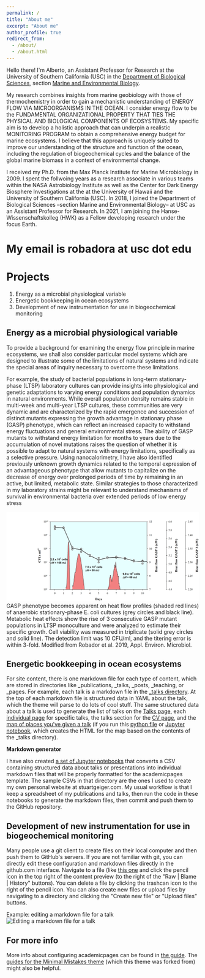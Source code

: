 ```yaml
---
permalink: /
title: "About me"
excerpt: "About me"
author_profile: true
redirect_from: 
  - /about/
  - /about.html
---
```

Hello there! I'm Alberto, an Assistant Professor for Research at the University of Southern California (USC) in the [Department of Biological Sciences](https://dornsife.usc.edu/bisc/), section [Marine and Environmental Biology](https://dornsife.usc.edu/meb/).


My research combines insights from marine geobiology with those of thermochemistry in order to gain a mechanistic understanding of ENERGY FLOW VIA MICROORGANISMS IN THE OCEAN. I consider energy flow to be the FUNDAMENTAL ORGANIZATIONAL PROPERTY THAT TIES THE PHYSICAL AND BIOLOGICAL COMPONENTS OF ECOSYSTEMS. My specific aim is to develop a holistic approach that can underpin a realistic MONITORING PROGRAM to obtain a comprehensive energy budget for marine ecosystems. I believe that this approach is uniquely suited to improve our understanding of the structure and function of the ocean, including the regulation of biogeochemical cycles and the balance of the global marine biomass in a context of environmental change.

I received my Ph.D. from the Max Planck Institute for Marine Microbiology in 2009. I spent the follwoing years as a research associate in various teams within the NASA Astrobiology Institute as well as the Center for Dark Energy Biosphere Investigations at the at the University of Hawaii and the University of Southern California (USC). In 2018, I joined the Department of Biological Sciences –section Marine and Environmental Biology– at USC as an Assistant Professor for Research. In 2021, I am joining the Hanse-Wissenschaftskolleg (HWK) as a Fellow developing research under the focus Earth.

My email is robadora at usc dot edu
======

Projects
======
1. Energy as a microbial physiological variable
1. Energetic bookkeeping in ocean ecosystems
1. Development of new instrumentation for use in biogeochemical monitoring

Energy as a microbial physiological variable
------
To provide a background for examining the energy flow principle in marine ecosystems, we shall also consider particular model systems which are designed to illustrate some of the limitations of natural systems and indicate the special areas of inquiry necessary to overcome these limitations.

For example, the study of bacterial populations in long-term stationary-phase (LTSP) laboratory cultures can provide insights into physiological and genetic adaptations to varying energy conditions and population dynamics in natural environments. While overall population density remains stable in multi-week and multi-year LTSP cultures, these communities are very dynamic and are characterized by the rapid emergence and succession of distinct mutants expressing the growth advantage in stationary phase (GASP) phenotype, which can reflect an increased capacity to withstand energy fluctuations and general environmental stress. The ability of GASP mutants to withstand energy limitation for months to years due to the accumulation of novel mutations raises the question of whether it is possible to adapt to natural systems with energy limitations, specifically as a selective pressure. Using nanocalorimetry, I have also identified previously unknown growth dynamics related to the temporal expression of an advantageous phenotype that allow mutants to capitalize on the decrease of energy over prolonged periods of time by remaining in an active, but limited, metabolic state. Similar strategies to those characterized in my laboratory strains might be relevant to understand mechanisms of survival in environmental bacteria over extended periods of low energy stress 

![Editing a markdown file for a talk](/images/GASP.png)
GASP phenotype becomes apparent on heat flow profiles (shaded red lines) of anaerobic stationary-phase E. coli cultures (grey circles and black line). Metabolic heat effects show the rise of 3 consecutive GASP mutant populations in LTSP monoculture and were analyzed to estimate their specific growth. Cell viability was measured in triplicate (solid grey circles and solid line). The detection limit was 10 CFU/ml, and the titering error is within 3-fold. Modified from Robador et al. 2019, Appl. Environ. Microbiol.

Energetic bookkeeping in ocean ecosystems
------
For site content, there is one markdown file for each type of content, which are stored in directories like _publications, _talks, _posts, _teaching, or _pages. For example, each talk is a markdown file in the [_talks directory](https://github.com/academicpages/academicpages.github.io/tree/master/_talks). At the top of each markdown file is structured data in YAML about the talk, which the theme will parse to do lots of cool stuff. The same structured data about a talk is used to generate the list of talks on the [Talks page](https://academicpages.github.io/talks), each [individual page](https://academicpages.github.io/talks/2012-03-01-talk-1) for specific talks, the talks section for the [CV page](https://academicpages.github.io/cv), and the [map of places you've given a talk](https://academicpages.github.io/talkmap.html) (if you run this [python file](https://github.com/academicpages/academicpages.github.io/blob/master/talkmap.py) or [Jupyter notebook](https://github.com/academicpages/academicpages.github.io/blob/master/talkmap.ipynb), which creates the HTML for the map based on the contents of the _talks directory).

**Markdown generator**

I have also created [a set of Jupyter notebooks](https://github.com/academicpages/academicpages.github.io/tree/master/markdown_generator
) that converts a CSV containing structured data about talks or presentations into individual markdown files that will be properly formatted for the academicpages template. The sample CSVs in that directory are the ones I used to create my own personal website at stuartgeiger.com. My usual workflow is that I keep a spreadsheet of my publications and talks, then run the code in these notebooks to generate the markdown files, then commit and push them to the GitHub repository.

Development of new instrumentation for use in biogeochemical monitoring
------
Many people use a git client to create files on their local computer and then push them to GitHub's servers. If you are not familiar with git, you can directly edit these configuration and markdown files directly in the github.com interface. Navigate to a file (like [this one](https://github.com/academicpages/academicpages.github.io/blob/master/_talks/2012-03-01-talk-1.md) and click the pencil icon in the top right of the content preview (to the right of the "Raw | Blame | History" buttons). You can delete a file by clicking the trashcan icon to the right of the pencil icon. You can also create new files or upload files by navigating to a directory and clicking the "Create new file" or "Upload files" buttons. 

Example: editing a markdown file for a talk
![Editing a markdown file for a talk](/images/editing-talk.png)

For more info
------
More info about configuring academicpages can be found in [the guide](https://academicpages.github.io/markdown/). The [guides for the Minimal Mistakes theme](https://mmistakes.github.io/minimal-mistakes/docs/configuration/) (which this theme was forked from) might also be helpful.
